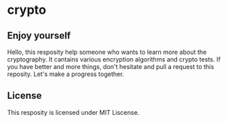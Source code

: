# crypto

## Enjoy yourself
Hello, this resposity help someone who wants to learn more about the cryptography. It cantains various encryption algorithms and crypto tests.
If you have better and more things, don't hesitate and pull a request to this reposity. Let's make a progress together.

## License
This resposity is licensed under MIT Liscense.
